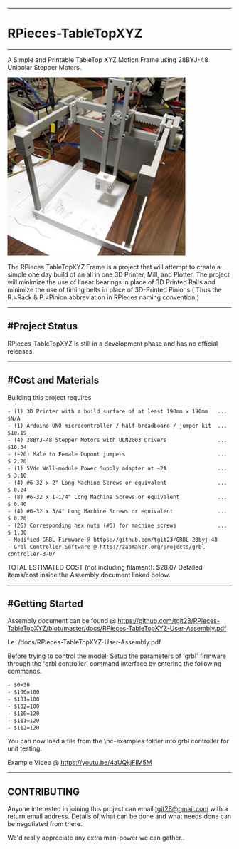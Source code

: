 -----------------------------------------------------------------------------------
# RPieces-TableTopXYZ
-----------------------------------------------------------------------------------
A Simple and Printable TableTop XYZ Motion Frame using 28BYJ-48 Unipolar Stepper
Motors.

<img src="./images/SmallCropped_SAM_2709.png" height="400" width="400">

The RPieces TableTopXYZ Frame is a project that will attempt to create a simple one
day build of an all in one 3D Printer, Mill, and Plotter.  The project will minimize
the use of linear bearings in place of 3D Printed Rails and minimize the use of 
timing belts in place of 3D-Printed Pinions ( Thus the R.=Rack & P.=Pinion 
abbreviation in RPieces naming convention )

-----------------------------------------------------------------------------------
#Project Status
-----------------------------------------------------------------------------------
RPieces-TableTopXYZ is still in a development phase and has no official releases.  

-----------------------------------------------------------------------------------
#Cost and Materials
-----------------------------------------------------------------------------------
Building this project requires

    - (1) 3D Printer with a build surface of at least 190mm x 190mm   ... $N/A
    - (1) Arduino UNO microcontroller / half breadboard / jumper kit  ... $10.19
    - (4) 28BYJ-48 Stepper Motors with ULN2003 Drivers                ... $10.34
    - (~20) Male to Female Dupont jumpers                             ... $ 2.20
    - (1) 5Vdc Wall-module Power Supply adapter at ~2A                ... $ 3.10
    - (4) #6-32 x 2" Long Machine Screws or equivalent                ... $ 0.24
    - (8) #6-32 x 1-1/4" Long Machine Screws or equivalent            ... $ 0.40
    - (4) #6-32 x 3/4" Long Machine Screws or equivalent              ... $ 0.20
    - (26) Corresponding hex nuts (#6) for machine screws             ... $ 1.30
    - Modified GRBL Firmware @ https://github.com/tgit23/GRBL-28byj-48
    - Grbl Controller Software @ http://zapmaker.org/projects/grbl-controller-3-0/

TOTAL ESTIMATED COST (not including filament): $28.07
Detailed items/cost inside the Assembly document linked below.

-----------------------------------------------------------------------------------
#Getting Started
-----------------------------------------------------------------------------------
Assembly document can be found @ https://github.com/tgit23/RPieces-TableTopXYZ/blob/master/docs/RPieces-TableTopXYZ-User-Assembly.pdf

I.e. /docs/RPieces-TableTopXYZ-User-Assembly.pdf

Before trying to control the model;  Setup the parameters of 'grbl' firmware through
the 'grbl controller' command interface by entering the following commands.

    - $0=30
    - $100=100
    - $101=100
    - $102=100
    - $110=120
    - $111=120
    - $112=120
    
You can now load a file from the \nc-examples folder into grbl controller for unit
testing.

Example Video @ https://youtu.be/4aUQkjFIM5M

-----------------------------------------------------------------------------------
CONTRIBUTING
-----------------------------------------------------------------------------------
Anyone interested in joining this project can email
tgit28@gmail.com with a return email address.  Details of what can
be done and what needs done can be negotiated from there.

We'd really appreciate any extra man-power we can gather..
